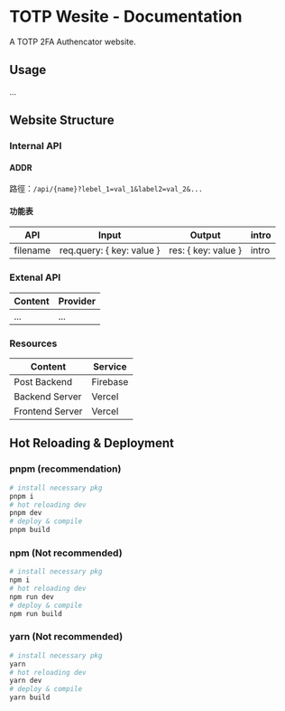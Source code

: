 # TOTP Wesite - Documentation
A TOTP 2FA Authencator website.
## Usage
...

## Website Structure
### Internal API
#### ADDR
路徑：`/api/{name}?lebel_1=val_1&label2=val_2&...`
#### 功能表
| API | Input | Output | intro |
| --- | --- | --- | --- |
| filename | req.query: { key: value } | res: { key: value } | intro |


### Extenal API
| Content | Provider |
| -------- | -------- |
| ... | ... |

### Resources
| Content | Service |
| ---- | ---- |
| Post Backend | Firebase |
| Backend Server | Vercel |
| Frontend Server | Vercel |


## Hot Reloading & Deployment
### pnpm (recommendation)
```bash
# install necessary pkg
pnpm i
# hot reloading dev
pnpm dev
# deploy & compile
pnpm build
```
### npm (Not recommended)
```bash
# install necessary pkg
npm i
# hot reloading dev
npm run dev
# deploy & compile
npm run build
```
### yarn (Not recommended)
```bash
# install necessary pkg
yarn
# hot reloading dev
yarn dev
# deploy & compile
yarn build
```